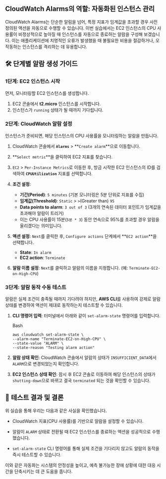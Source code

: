 
## CloudWatch Alarms의 역할: 자동화된 인스턴스 관리

CloudWatch Alarms는 단순한 알림을 넘어, 특정 지표가 임계값을 초과할 경우 사전 정의된 액션을 자동으로 수행할 수 있습니다. 이번 실습에서는 EC2 인스턴스의 CPU 사용률이 비정상적으로 높아질 때 인스턴스를 자동으로 종료하는 알람을 구성해 보겠습니다. 이는 애플리케이션에 치명적인 오류가 발생했을 때 불필요한 비용을 절감하거나, 오작동하는 인스턴스를 격리하는 데 유용합니다.

## 🛠️ 단계별 알람 생성 가이드

### 1단계: EC2 인스턴스 시작

먼저, 모니터링할 EC2 인스턴스를 생성합니다.

1. EC2 콘솔에서 **t2.micro** 인스턴스를 시작합니다.
2. 인스턴스가 `running` 상태가 될 때까지 기다립니다.

### 2단계: CloudWatch 알람 설정

인스턴스가 준비되면, 해당 인스턴스의 CPU 사용률을 모니터링하는 알람을 만듭니다.

1. CloudWatch 콘솔에서 **`Alarms`** > **`Create alarm`**으로 이동합니다.
    
2. **`Select metric`**을 클릭하여 EC2 지표를 찾습니다.
    
3. `EC2` > `Per-Instance Metrics`로 이동한 후, 방금 시작한 EC2 인스턴스의 ID를 검색하여 **`CPUUtilization`** 지표를 선택합니다.
    
4. **조건 설정**:
    
    - **기간(Period)**: `5 minutes` (기본 모니터링은 5분 단위로 지표를 수집)
    - **임계값(Threshold)**: `Static` > `>`(Greater than) `95`
    - **Data points to alarm**: `3 out of 3` (3개의 연속된 데이터 포인트가 임계값을 초과해야 알람이 트리거)
    - 이는 CPU 사용률이 15분(`5분 * 3`) 동안 연속으로 95%를 초과할 경우 알람을 울리겠다는 의미입니다.

5. **액션 설정**: `Next`를 클릭한 후, `Configure actions` 단계에서 **`EC2 action`**을 선택합니다.

    - **State**: `In alarm`
    - **EC2 action**: `Terminate
 `
1. **알람 이름 설정**: `Next`를 클릭하고 알람의 이름을 지정합니다. (예: `Terminate-EC2-on-High-CPU`)

### 3단계: 알람 동작 수동 테스트

알람은 실제 조건이 충족될 때까지 기다려야 하지만, **AWS CLI**를 사용하여 강제로 알람 상태를 변경하여 액션이 제대로 동작하는지 테스트할 수 있습니다.

1. **CLI 명령어 입력**: 터미널에서 아래와 같이 `set-alarm-state` 명령어를 입력합니다.
    
    Bash
    
    ```
    aws cloudwatch set-alarm-state \
    --alarm-name "Terminate-EC2-on-High-CPU" \
    --state-value "ALARM" \
    --state-reason "Testing alarm action"
    ```
    
2. **알람 상태 확인**: CloudWatch 콘솔에서 알람의 상태가 `INSUFFICIENT_DATA`에서 `ALARM`으로 변경되었는지 확인합니다.
    
3. **EC2 인스턴스 상태 확인**: 잠시 후 EC2 콘솔로 이동하여 해당 인스턴스의 상태가 `shutting-down`으로 바뀌고 결국 `terminated` 되는 것을 확인할 수 있습니다.
    

## 📝 테스트 결과 및 결론

위 실습을 통해 우리는 다음과 같은 사실을 확인했습니다.

- CloudWatch 지표(CPU 사용률)를 기반으로 알람을 설정할 수 있습니다.
    
- 알람이 `ALARM` 상태로 전환될 때 EC2 인스턴스를 종료하는 액션을 성공적으로 수행했습니다.
    
- `set-alarm-state` CLI 명령어를 통해 실제 조건을 기다리지 않고도 알람의 동작을 즉시 테스트할 수 있습니다.
    

이와 같은 자동화는 시스템의 안정성을 높이고, 예측 불가능한 장애 상황에 대한 대응 시간을 단축시키는 데 큰 도움을 줍니다.